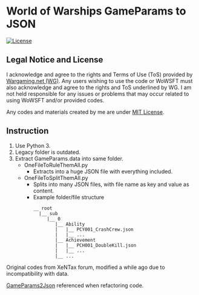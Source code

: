 # World of Warships GameParams to JSON
[![License](https://img.shields.io/github/license/EdibleBug/WoWS-GameParams)](./LICENSE)

## Legal Notice and License
I acknowledge and agree to the rights and Terms of Use (ToS) provided by [Wargaming.net (WG)](https://wargaming.com/). Any users wishing to use the code or WoWSFT must also acknowledge and agree to the rights and ToS underlined by WG. I am not held responsible for any issues or problems that may occur related to using WoWSFT and/or provided codes.

Any codes and materials created by me are under [MIT License](./LICENSE).

## Instruction
1. Use Python 3.
2. Legacy folder is outdated.
3. Extract GameParams.data into same folder.
    * OneFileToRuleThemAll.py
        * Extracts into a huge JSON file with everything included.
    * OneFileToSplitThemAll.py
        * Splits into many JSON files, with file name as key and value as content.
        * Example folder/file structure
          ```
          __ root
            |__ sub
               |__ 0
                  |__ Ability
                  |   |__ PCY001_CrashCrew.json
                  |   |__ ...
                  |__ Achievement
                  |   |__ PCH001_DoubleKill.json
                  |   |__ ...
                  |__ ...
          ```

Original codes from XeNTax forum, modified a while ago due to incompatibility with data.

[GameParams2Json](https://github.com/imkindaprogrammermyself/GameParams2Json) referenced when refactoring code.
